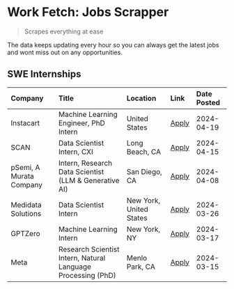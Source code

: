 # Work Fetch: Jobs Scrapper
> Scrapes everything at ease

The data keeps updating every hour so you can always get the latest jobs and wont miss out on any opportunities.

## SWE Internships
<!--START_SECTION:workfetch-->
| Company                 | Title                                                        | Location                | Link                                                                                                                                                                                                                                                                       | Date Posted   |
|:------------------------|:-------------------------------------------------------------|:------------------------|:---------------------------------------------------------------------------------------------------------------------------------------------------------------------------------------------------------------------------------------------------------------------------|:--------------|
| Instacart               | Machine Learning Engineer, PhD Intern                        | United States           | [Apply](https://www.linkedin.com/jobs/view/machine-learning-engineer-phd-intern-at-instacart-3901991739?position=2&pageNum=0&refId=8RnsKTKUUVDwBzHZCMqUJg%3D%3D&trackingId=%2F1IfkU68ez%2BCskMF3rqh1Q%3D%3D&trk=public_jobs_jserp-result_search-card)                      | 2024-04-19    |
| SCAN                    | Data Scientist Intern, CXI                                   | Long Beach, CA          | [Apply](https://www.linkedin.com/jobs/view/data-scientist-intern-cxi-at-scan-3899690492?position=9&pageNum=0&refId=8RnsKTKUUVDwBzHZCMqUJg%3D%3D&trackingId=9TETVw%2BMMmZWXZ3mO4R%2FVQ%3D%3D&trk=public_jobs_jserp-result_search-card)                                      | 2024-04-15    |
| pSemi, A Murata Company | Intern, Research Data Scientist (LLM & Generative AI)        | San Diego, CA           | [Apply](https://www.linkedin.com/jobs/view/intern-research-data-scientist-llm-generative-ai-at-psemi-a-murata-company-3887074168?position=3&pageNum=0&refId=8RnsKTKUUVDwBzHZCMqUJg%3D%3D&trackingId=qe9kRL5B6qlaHKafvodxNw%3D%3D&trk=public_jobs_jserp-result_search-card) | 2024-04-08    |
| Medidata Solutions      | Data Scientist Intern                                        | New York, United States | [Apply](https://www.linkedin.com/jobs/view/data-scientist-intern-at-medidata-solutions-3810253704?position=8&pageNum=0&refId=8RnsKTKUUVDwBzHZCMqUJg%3D%3D&trackingId=6NSrnH4zavLpn2yD%2FjrFlg%3D%3D&trk=public_jobs_jserp-result_search-card)                              | 2024-03-26    |
| GPTZero                 | Machine Learning Intern                                      | New York, NY            | [Apply](https://www.linkedin.com/jobs/view/machine-learning-intern-at-gptzero-3860723963?position=7&pageNum=0&refId=8RnsKTKUUVDwBzHZCMqUJg%3D%3D&trackingId=FpkCBWaioxcF1uwgqNcF4A%3D%3D&trk=public_jobs_jserp-result_search-card)                                         | 2024-03-17    |
| Meta                    | Research Scientist Intern, Natural Language Processing (PhD) | Menlo Park, CA          | [Apply](https://www.linkedin.com/jobs/view/research-scientist-intern-natural-language-processing-phd-at-meta-3858718375?position=5&pageNum=0&refId=8RnsKTKUUVDwBzHZCMqUJg%3D%3D&trackingId=l4o%2BdJ6NprLjjczMN14BQg%3D%3D&trk=public_jobs_jserp-result_search-card)        | 2024-03-15    |
<!--END_SECTION:workfetch-->
